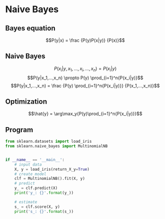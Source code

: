 # Naive Bayes

## Bayes equation

$$P(y|x) = \frac {P(y)P(x|y)} {P(x)}$$

## Naive Bayes

$$P(x_i|y,x_1,...,x_i,...,x_n) = P(x_i|y)$$
$$P(y|x_1,...,x_n) \propto P(y) \prod_{i=1}^n{P(x_i|y)}$$
$$P(y|x_1,...,x_n) = \frac {P(y) \prod_{i=1}^n{P(x_i|y)}} {P(x_1,...,x_n)}$$

## Optimization
$$\hat{y} = \arg\max_y{P(y)\prod_{i=1}^n{P(x_i|y)}}$$


## Program

```py
from sklearn.datasets import load_iris
from sklearn.naive_bayes import MultinomialNB


if __name__ == '__main__':
    # input data
    X, y = load_iris(return_X_y=True)
    # create model
    clf = MultinomialNB().fit(X, y)
    # predict
    y_ = clf.predict(X)
    print('y_: {}'.format(y_))

    # estimate
    s_ = clf.score(X, y)
    print('s_: {}'.format(s_))
```